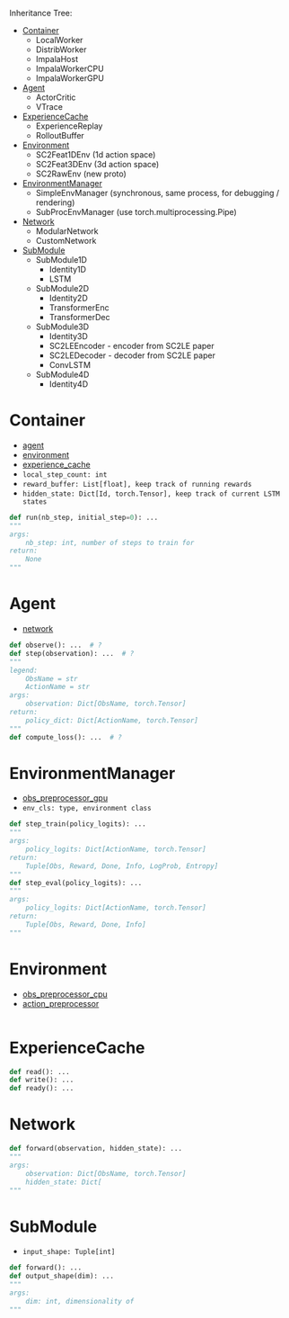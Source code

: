 Inheritance Tree:
* [Container](#container)
    * LocalWorker
    * DistribWorker
    * ImpalaHost
    * ImpalaWorkerCPU
    * ImpalaWorkerGPU
* [Agent](#agent)
    * ActorCritic
    * VTrace
* [ExperienceCache](#experiencecache)
    * ExperienceReplay
    * RolloutBuffer
* [Environment](#environment)
    * SC2Feat1DEnv (1d action space)
    * SC2Feat3DEnv (3d action space)
    * SC2RawEnv (new proto)
* [EnvironmentManager](#environmentmanager)
    * SimpleEnvManager (synchronous, same process, for debugging / rendering)
    * SubProcEnvManager (use torch.multiprocessing.Pipe)
* [Network](#network)
    * ModularNetwork
    * CustomNetwork
* [SubModule](#submodule)
    * SubModule1D
        * Identity1D
        * LSTM
    * SubModule2D
        * Identity2D
        * TransformerEnc
        * TransformerDec
    * SubModule3D
        * Identity3D
        * SC2LEEncoder - encoder from SC2LE paper
        * SC2LEDecoder - decoder from SC2LE paper
        * ConvLSTM
    * SubModule4D
        * Identity4D

# Container
* [agent](#agent)
* [environment](#environment)
* [experience_cache](#experiencecache)
* `local_step_count: int`
* `reward_buffer: List[float], keep track of running rewards`
* `hidden_state: Dict[Id, torch.Tensor], keep track of current LSTM states`
```python
def run(nb_step, initial_step=0): ...
"""
args:
    nb_step: int, number of steps to train for
return:
    None
"""
```

# Agent
* [network](#network)
```python
def observe(): ...  # ?
def step(observation): ...  # ?
"""
legend:
    ObsName = str
    ActionName = str
args:
    observation: Dict[ObsName, torch.Tensor]
return:
    policy_dict: Dict[ActionName, torch.Tensor]
"""
def compute_loss(): ...  # ?
```

# EnvironmentManager
* [obs_preprocessor_gpu](#)
* `env_cls: type, environment class`
```python
def step_train(policy_logits): ...
"""
args:
    policy_logits: Dict[ActionName, torch.Tensor]
return:
    Tuple[Obs, Reward, Done, Info, LogProb, Entropy]
"""
def step_eval(policy_logits): ...
"""
args:
    policy_logits: Dict[ActionName, torch.Tensor]
return:
    Tuple[Obs, Reward, Done, Info]
"""

```

# Environment
* [obs_preprocessor_cpu](#)
* [action_preprocessor](#)
```python

```

# ExperienceCache
```python
def read(): ...
def write(): ...
def ready(): ...
```

# Network
```python
def forward(observation, hidden_state): ...
"""
args:
    observation: Dict[ObsName, torch.Tensor]
    hidden_state: Dict[
"""
```

# SubModule
* `input_shape: Tuple[int]`
```python
def forward(): ...
def output_shape(dim): ...
"""
args:
    dim: int, dimensionality of 
"""
```

